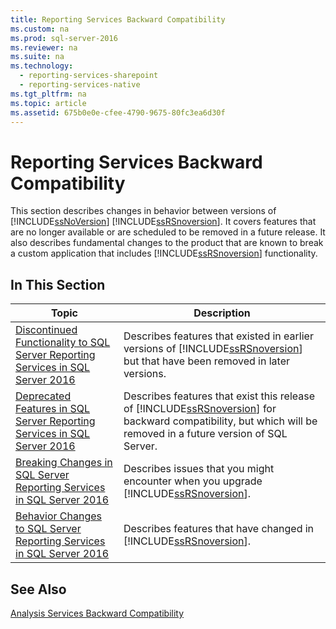 ```yaml
---
title: Reporting Services Backward Compatibility
ms.custom: na
ms.prod: sql-server-2016
ms.reviewer: na
ms.suite: na
ms.technology: 
  - reporting-services-sharepoint
  - reporting-services-native
ms.tgt_pltfrm: na
ms.topic: article
ms.assetid: 675b0e0e-cfee-4790-9675-80fc3ea6d30f
---
```

# Reporting Services Backward Compatibility
  This section describes changes in behavior between versions of [!INCLUDE[ssNoVersion](../../Topics/TopicNameContainA/includes/ssNoVersion_md.md)] [!INCLUDE[ssRSnoversion](../../Topics/TopicNameContainA/includes/ssRSnoversion_md.md)]. It covers features that are no longer available or are scheduled to be removed in a future release. It also describes fundamental changes to the product that are known to break a custom application that includes [!INCLUDE[ssRSnoversion](../../Topics/TopicNameContainA/includes/ssRSnoversion_md.md)] functionality.  
  
## In This Section  
  
|Topic|Description|  
|-----------|-----------------|  
|[Discontinued Functionality to SQL Server Reporting Services in SQL Server 2016](../../Topics/TopicNameNotContainA/Discontinued-Functionality-to-SQL-Server-Reporting-Services-in-SQL-Server-2016.md)|Describes features that existed in earlier versions of [!INCLUDE[ssRSnoversion](../../Topics/TopicNameContainA/includes/ssRSnoversion_md.md)] but that have been removed in later versions.|  
|[Deprecated Features in SQL Server Reporting Services in SQL Server 2016](../../Topics/TopicNameNotContainA/Deprecated-Features-in-SQL-Server-Reporting-Services-in-SQL-Server-2016.md)|Describes features that exist this release of [!INCLUDE[ssRSnoversion](../../Topics/TopicNameContainA/includes/ssRSnoversion_md.md)] for backward compatibility, but which will be removed in a future version of SQL Server.|  
|[Breaking Changes in SQL Server Reporting Services in SQL Server 2016](../../Topics/TopicNameNotContainA/Breaking-Changes-in-SQL-Server-Reporting-Services-in-SQL-Server-2016.md)|Describes issues that you might encounter when you upgrade [!INCLUDE[ssRSnoversion](../../Topics/TopicNameContainA/includes/ssRSnoversion_md.md)].|  
|[Behavior Changes to SQL Server Reporting Services  in SQL Server 2016](../../Topics/TopicNameNotContainA/Behavior-Changes-to-SQL-Server-Reporting-Services--in-SQL-Server-2016.md)|Describes features that have changed in [!INCLUDE[ssRSnoversion](../../Topics/TopicNameContainA/includes/ssRSnoversion_md.md)].|  
  
## See Also  
 [Analysis Services Backward Compatibility](../../Topics/TopicNameNotContainA/Analysis-Services-Backward-Compatibility.md)  
  
  